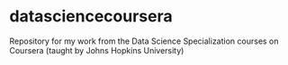 # datasciencecoursera
Repository for my work from the Data Science Specialization courses on Coursera (taught by Johns Hopkins University) 
